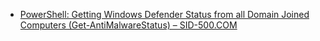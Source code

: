 
- [PowerShell: Getting Windows Defender Status from all Domain Joined Computers (Get-AntiMalwareStatus) – SID-500.COM](https://sid-500.com/2018/08/27/powershell-getting-windows-defender-status-from-all-domain-joined-computers-get-antimalwarestatus/)
